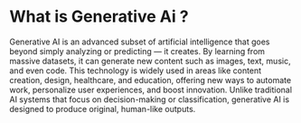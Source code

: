 # What is Generative Ai ?

Generative AI is an advanced subset of artificial intelligence that goes beyond simply analyzing or predicting — it creates. By learning from massive datasets, it can generate new content such as images, text, music, and even code. This technology is widely used in areas like content creation, design, healthcare, and education, offering new ways to automate work, personalize user experiences, and boost innovation. Unlike traditional AI systems that focus on decision-making or classification, generative AI is designed to produce original, human-like outputs.
